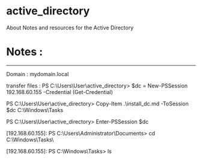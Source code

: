 # active_directory
About Notes and resources for the Active Directory

# Notes :
---------

Domain : mydomain.local

transfer files :
PS C:\Users\User\active_directory> $dc = New-PSSession 192.168.60.155 -Credential (Get-Credential)

PS C:\Users\User\active_directory> Copy-Item .\install_dc.md -ToSession $dc C:\Windows\Tasks

PS C:\Users\User\active_directory> Enter-PSSession $dc

[192.168.60.155]: PS C:\Users\Administrator\Documents> cd C:\Windows\Tasks\

[192.168.60.155]: PS C:\Windows\Tasks> ls
